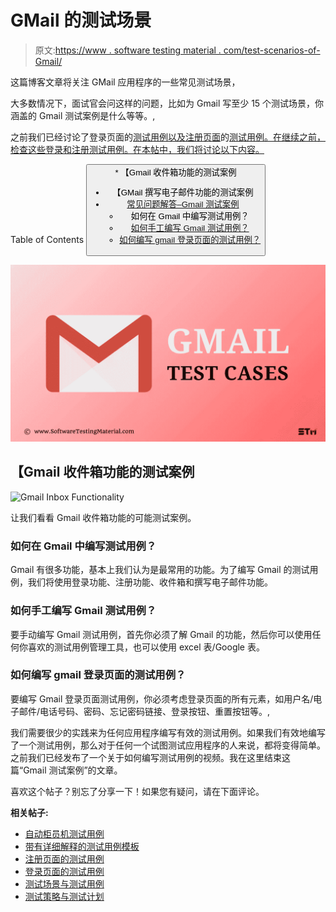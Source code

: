 # GMail 的测试场景

> 原文:[https://www . software testing material . com/test-scenarios-of-Gmail/](https://www.softwaretestingmaterial.com/test-scenarios-of-gmail/)

这篇博客文章将关注 GMail 应用程序的一些常见测试场景，

大多数情况下，面试官会问这样的问题，比如为 Gmail 写至少 15 个测试场景，你涵盖的 Gmail 测试案例是什么等等。,

之前我们已经讨论了登录页面的[测试用例以及注册页面](https://www.softwaretestingmaterial.com/test-scenarios-login-page/)的[测试用例。在继续之前，检查这些登录和注册测试用例。在本帖中，我们将讨论以下内容。](https://www.softwaretestingmaterial.com/test-scenarios-registration-form/)

Table of Contents <button class="kb-table-of-contents-icon-trigger kb-table-of-contents-toggle" aria-expanded="true" aria-label="Collapse Table of Contents">*   【Gmail 收件箱功能的测试案例
*   【GMail 撰写电子邮件功能的测试案例
*   [常见问题解答–Gmail 测试案例](#faqs--gmail-test-cases)
    *   如何在 Gmail 中编写测试用例？
    *   [如何手工编写 Gmail 测试用例？](#how-to-write-gmail-test-case-manually)
    *   [如何编写 gmail 登录页面的测试用例？](#how-to-write-test-cases-for-gmail-login-page)</button> 

![Test Cases Gmail](img/622f83815afcf62b7e7d8dc7768d4582.png)

## 【Gmail 收件箱功能的测试案例

![Gmail Inbox Functionality](img/3f39cb93c6d2c390e7bad3114e0aa820.png)

让我们看看 Gmail 收件箱功能的可能测试案例。

### 如何在 Gmail 中编写测试用例？

Gmail 有很多功能，基本上我们认为是最常用的功能。为了编写 Gmail 的测试用例，我们将使用登录功能、注册功能、收件箱和撰写电子邮件功能。

### **如何手工编写 Gmail 测试用例？**

要手动编写 Gmail 测试用例，首先你必须了解 Gmail 的功能，然后你可以使用任何你喜欢的测试用例管理工具，也可以使用 excel 表/Google 表。

### **如何编写 gmail 登录页面的测试用例？**

要编写 Gmail 登录页面测试用例，你必须考虑登录页面的所有元素，如用户名/电子邮件/电话号码、密码、忘记密码链接、登录按钮、重置按钮等。,

我们需要很少的实践来为任何应用程序编写有效的测试用例。如果我们有效地编写了一个测试用例，那么对于任何一个试图测试应用程序的人来说，都将变得简单。之前我们已经发布了一个关于如何编写测试用例的视频。我在这里结束这篇“Gmail 测试案例”的文章。

喜欢这个帖子？别忘了分享一下！如果您有疑问，请在下面评论。

**相关帖子:**

*   [自动柜员机测试用例](https://www.softwaretestingmaterial.com/how-to-write-test-cases-for-atm/)
*   [带有详细解释的测试用例模板](https://www.softwaretestingmaterial.com/test-case-template-with-explanation/)
*   [注册页面的测试用例](https://www.softwaretestingmaterial.com/test-scenarios-registration-form/)
*   [登录页面的测试用例](https://www.softwaretestingmaterial.com/test-scenarios-login-page/)
*   [测试场景与测试用例](https://www.softwaretestingmaterial.com/test-scenario-vs-test-case/)
*   [测试策略与测试计划](https://www.softwaretestingmaterial.com/test-strategy-vs-test-plan/)